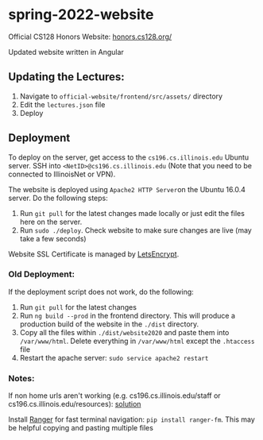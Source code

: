 # spring-2022-website

Official CS128 Honors Website: [honors.cs128.org/](https://honors.cs128.org/)

Updated website written in Angular

## Updating the Lectures:

1. Navigate to `official-website/frontend/src/assets/` directory
2. Edit the `lectures.json` file
3. Deploy


## Deployment

To deploy on the server, get access to the `cs196.cs.illinois.edu` Ubuntu server. SSH into `<NetID>@cs196.cs.illinois.edu` (Note that you need to be connected to IllinoisNet or VPN).

The website is deployed using `Apache2 HTTP Server`on the Ubuntu 16.0.4 server. Do the following steps:

1. Run `git pull` for the latest changes made locally or just edit the files here on the server. 
2. Run `sudo ./deploy`. Check website to make sure changes are live (may take a few seconds)

Website SSL Certificate is managed by [LetsEncrypt](https://certbot.eff.org/lets-encrypt/ubuntuxenial-apache). 

### Old Deployment:

If the deployment script does not work, do the following:
1. Run `git pull` for the latest changes
2. Run `ng build --prod` in the frontend directory. This will produce a production build of the website in the `./dist` directory.
3. Copy all the files within `./dist/website2020` and paste them into `/var/www/html`. Delete everything in `/var/www/html` except the `.htaccess` file
4. Restart the apache server: `sudo service apache2 restart`

### Notes:
If non home urls aren't working (e.g. cs196.cs.illinois.edu/staff or cs196.cs.illinois.edu/resources): [solution](https://github.com/mgechev/angular-seed/wiki/Deploying-prod-build-to-Apache-2)

Install [Ranger](https://github.com/ranger/ranger) for fast terminal navigation: `pip install ranger-fm`. This may be helpful copying and pasting multiple files
